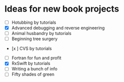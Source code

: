 # Ideas for new book projects

- [ ] Hotubbing by tutorials
- [x] Advanced debugging and reverse engineering
- [ ] Animal husbandry by tutorials
- [ ] Beginning tree surgery
- [x ] CVS by tutorials
- [ ] Fortran for fun and profit
- [x] RxSwift by tutorials
- [ ] Writing a bunch of info
- [ ] Fifty shades of green
